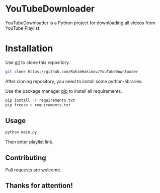 # YouTubeDownloader
YouTubeDownloader is a Python project for downloading all videos from YouTube Playlist.

# Installation
Use [git](https://github.com/RahimHakimov/YouTubeDownloader) to clone this repository.
```bash
git clone https://github.com/RahimHakimov/YouTubeDownloader
```
After cloning repository, you need to install some python-libraries.

Use the package manager [pip](https://pip.pypa.io/en/stable/) to install all requirements.
```bash
pip install -r requirements.txt
pip freeze > requirements.txt
```
## Usage
```bash
python main.py
```
Then enter playlist link.

## Contributing
Pull requests are welcome.

## Thanks for attention!
